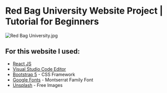# Red Bag University Website Project | Tutorial for Beginners


<img src="Red Bag University.jpg" alt="Red Bag University.jpg" />

## For this website I used:
- [React JS](https://react.dev/)
- [Visual Studio Code Editor](https://code.visualstudio.com/)
- [Bootstrap 5](https://getbootstrap.com/) - CSS Framework
- [Google Fonts](https://fonts.google.com/) - Montserrat Family Font
- [Unsplash](https://unsplash.com/) - Free Images


 
 
